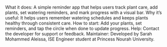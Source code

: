 What it does:
A simple reminder app that helps users track plant care, add plants, set watering reminders, and mark progress with a visual bar.
Why it’s useful:
It helps users remember watering schedules and keeps plants healthy through consistent care.
How to start:
Add your plants, set reminders, and tap the circle when done to update progress.
Help:
Contact the developer for support or feedback.
Maintainer:
Developed by Sarah Mohammed Aleissa, ISE Engineer student at Princess Nourah University.
